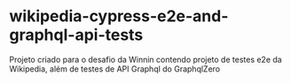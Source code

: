 # wikipedia-cypress-e2e-and-graphql-api-tests
Projeto criado para o desafio da Winnin contendo projeto de testes e2e da Wikipedia, além de testes de API Graphql do GraphqlZero
